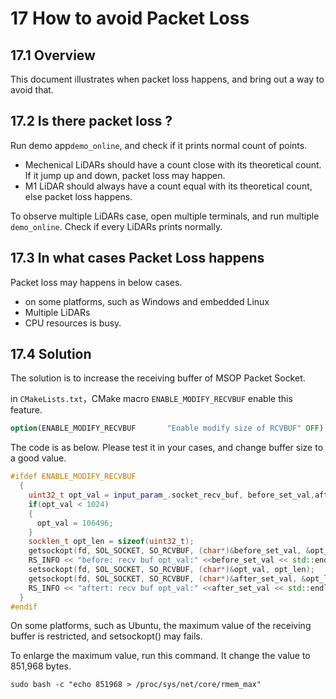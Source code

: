 # 17 **How to avoid Packet Loss**



## 17.1 Overview

This document illustrates when packet loss happens, and bring out a way to avoid that.



## 17.2 Is there packet loss ? 

Run demo app`demo_online`, and check if it prints normal count of points.
+ Mechenical LiDARs should have a count close with its theoretical count. If it jump up and down, packet loss may happen.
+ M1 LiDAR should always have a count equal with its theoretical count, else packet loss happens.

To observe multiple LiDARs case, open multiple terminals, and run multiple `demo_online`. Check if every LiDARs prints normally.



## 17.3 In what cases Packet Loss happens

Packet loss may happens in below cases.
+ on some platforms, such as Windows and embedded Linux
+ Multiple LiDARs
+ CPU resources is busy.



## 17.4 Solution

The solution is to increase the receiving buffer of MSOP Packet Socket.

in `CMakeLists.txt`，CMake macro `ENABLE_MODIFY_RECVBUF` enable this feature.

```cmake
option(ENABLE_MODIFY_RECVBUF       "Enable modify size of RCVBUF" OFF)
```

The code is as below.  Please test it in your cases, and change buffer size to a good value.

```c++
#ifdef ENABLE_MODIFY_RECVBUF
  {
    uint32_t opt_val = input_param_.socket_recv_buf, before_set_val,after_set_val = 0;
    if(opt_val < 1024)
    {
      opt_val = 106496;
    }
    socklen_t opt_len = sizeof(uint32_t);
    getsockopt(fd, SOL_SOCKET, SO_RCVBUF, (char*)&before_set_val, &opt_len);
    RS_INFO << "before: recv buf opt_val:" <<before_set_val << std::endl;
    setsockopt(fd, SOL_SOCKET, SO_RCVBUF, (char*)&opt_val, opt_len);
    getsockopt(fd, SOL_SOCKET, SO_RCVBUF, (char*)&after_set_val, &opt_len);
    RS_INFO << "aftert: recv buf opt_val:" <<after_set_val << std::endl;
  }
#endif
```

On some platforms, such as Ubuntu, the maximum value of the receiving buffer is restricted, and setsockopt() may fails. 

To enlarge the maximum value, run this command. It change the value to 851,968 bytes.


```shell
sudo bash -c "echo 851968 > /proc/sys/net/core/rmem_max"
```


